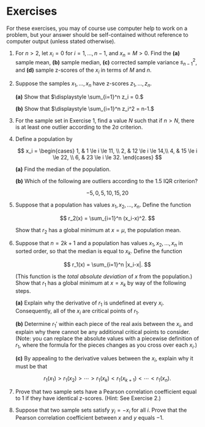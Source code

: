 # Exercises

For these exercises, you may of course use computer help to work on a problem, but your answer should be self-contained without reference to computer output (unless stated otherwise).

1. For $n>2$, let $x_i=0$ for $i=1,\ldots,n-1$, and $x_n=M>0$. Find the **(a)** sample mean, **(b)** sample median, **(c)** corrected sample variance $s_{n-1}^2$, and **(d)** sample z-scores of the $x_i$ in terms of $M$ and $n$.

2. Suppose the samples $x_1,\ldots,x_n$ have z-scores $z_1,\ldots,z_n$. 

    **(a)** Show that $\displaystyle \sum_{i=1}^n z_i = 0.$

    **(b)** Show that $\displaystyle \sum_{i=1}^n z_i^2 = n-1.$
 
3. For the sample set in Exercise 1, find a value $N$ such that if $n>N$, there is at least one outlier according to the 2σ criterion.

4. Define a population by

    $$
    x_i = \begin{cases}
    1, & 1 \le i \le 11, \\ 
    2, & 12 \le i \le 14,\\ 
    4, & 15 \le i \le 22, \\ 
    6, & 23 \le i \le 32.
    \end{cases}
    $$

    **(a)** Find the median of the population.

    **(b)** Which of the following are outliers according to the 1.5 IQR criterion?

    $$-5,0,5,10,15,20$$

5. Suppose that a population has values $x_1,x_2,\ldots,x_n$. Define the function 

    $$
    r_2(x) = \sum_{i=1}^n (x_i-x)^2.
    $$

    Show that $r_2$ has a global minimum at $x=\mu$, the population mean.

6. Suppose that $n=2k+1$ and a population has values $x_1,x_2,\ldots,x_{n}$ in sorted order, so that the median is equal to $x_k$. Define the function 

    $$
    r_1(x) = \sum_{i=1}^n |x_i-x|.
    $$

    (This function is the *total absolute deviation* of $x$ from the population.) Show that $r_1$ has a global minimum at $x=x_k$ by way of the following steps. 
    
    **(a)** Explain why the derivative of $r_1$ is undefined at every $x_i$. Consequently, all of the $x_i$ are critical points of $r_1$. 
    
    **(b)** Determine $r_1'$ within each piece of the real axis between the $x_i$, and explain why there cannot be any additional critical points to consider. (Note: you can replace the absolute values with a piecewise definition of $r_1$, where the formula for the pieces changes as you cross over each $x_i$.) 

    **(c)** By appealing to the derivative values between the $x_i$, explain why it must be that

    $$
    r_1(x_1) > r_1(x_2) > \cdots > r_1(x_k) < r_1(x_{k+1}) < \cdots < r_1(x_n).
    $$


7. Prove that two sample sets have a Pearson correlation coefficient equal to 1 if they have identical z-scores. (Hint: See Exercise 2.)

8. Suppose that two sample sets satisfy $y_i=-x_i$ for all $i$. Prove that the Pearson correlation coefficient between $x$ and $y$ equals $-1$.


